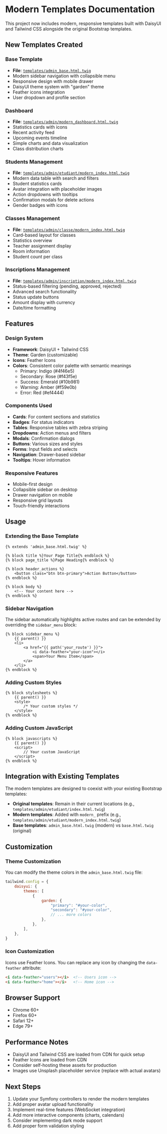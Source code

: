 # Modern Templates Documentation

This project now includes modern, responsive templates built with DaisyUI and Tailwind CSS alongside the original Bootstrap templates.

## New Templates Created

### Base Template
- **File**: [`templates/admin_base.html.twig`](file:///home/rrakotoarinelina/programming/dev_symfony/projet_rado/projet_rado/templates/admin_base.html.twig)
- Modern sidebar navigation with collapsible menu
- Responsive design with mobile drawer
- DaisyUI theme system with "garden" theme
- Feather icons integration
- User dropdown and profile section

### Dashboard
- **File**: [`templates/admin/modern_dashboard.html.twig`](file:///home/rrakotoarinelina/programming/dev_symfony/projet_rado/projet_rado/templates/admin/modern_dashboard.html.twig)
- Statistics cards with icons
- Recent activity feed
- Upcoming events timeline
- Simple charts and data visualization
- Class distribution charts

### Students Management
- **File**: [`templates/admin/etudiant/modern_index.html.twig`](file:///home/rrakotoarinelina/programming/dev_symfony/projet_rado/projet_rado/templates/admin/etudiant/modern_index.html.twig)
- Modern data table with search and filters
- Student statistics cards
- Avatar integration with placeholder images
- Action dropdowns with tooltips
- Confirmation modals for delete actions
- Gender badges with icons

### Classes Management
- **File**: [`templates/admin/classe/modern_index.html.twig`](file:///home/rrakotoarinelina/programming/dev_symfony/projet_rado/projet_rado/templates/admin/classe/modern_index.html.twig)
- Card-based layout for classes
- Statistics overview
- Teacher assignment display
- Room information
- Student count per class

### Inscriptions Management
- **File**: [`templates/admin/inscription/modern_index.html.twig`](file:///home/rrakotoarinelina/programming/dev_symfony/projet_rado/projet_rado/templates/admin/inscription/modern_index.html.twig)
- Status-based filtering (pending, approved, rejected)
- Advanced search functionality
- Status update buttons
- Amount display with currency
- Date/time formatting

## Features

### Design System
- **Framework**: DaisyUI + Tailwind CSS
- **Theme**: Garden (customizable)
- **Icons**: Feather Icons
- **Colors**: Consistent color palette with semantic meanings
  - Primary: Indigo (#4f46e5)
  - Secondary: Rose (#f43f5e) 
  - Success: Emerald (#10b981)
  - Warning: Amber (#f59e0b)
  - Error: Red (#ef4444)

### Components Used
- **Cards**: For content sections and statistics
- **Badges**: For status indicators
- **Tables**: Responsive tables with zebra striping
- **Dropdowns**: Action menus and filters
- **Modals**: Confirmation dialogs
- **Buttons**: Various sizes and styles
- **Forms**: Input fields and selects
- **Navigation**: Drawer-based sidebar
- **Tooltips**: Hover information

### Responsive Features
- Mobile-first design
- Collapsible sidebar on desktop
- Drawer navigation on mobile
- Responsive grid layouts
- Touch-friendly interactions

## Usage

### Extending the Base Template
```twig
{% extends 'admin_base.html.twig' %}

{% block title %}Your Page Title{% endblock %}
{% block page_title %}Page Heading{% endblock %}

{% block header_actions %}
    <button class="btn btn-primary">Action Button</button>
{% endblock %}

{% block body %}
    <!-- Your content here -->
{% endblock %}
```

### Sidebar Navigation
The sidebar automatically highlights active routes and can be extended by overriding the `sidebar_menu` block:

```twig
{% block sidebar_menu %}
    {{ parent() }}
    <li>
        <a href="{{ path('your_route') }}">
            <i data-feather="your-icon"></i>
            <span>Your Menu Item</span>
        </a>
    </li>
{% endblock %}
```

### Adding Custom Styles
```twig
{% block stylesheets %}
    {{ parent() }}
    <style>
        /* Your custom styles */
    </style>
{% endblock %}
```

### Adding Custom JavaScript
```twig
{% block javascripts %}
    {{ parent() }}
    <script>
        // Your custom JavaScript
    </script>
{% endblock %}
```

## Integration with Existing Templates

The modern templates are designed to coexist with your existing Bootstrap templates:

- **Original templates**: Remain in their current locations (e.g., `templates/admin/etudiant/index.html.twig`)
- **Modern templates**: Added with `modern_` prefix (e.g., `templates/admin/etudiant/modern_index.html.twig`)
- **Base templates**: `admin_base.html.twig` (modern) vs `base.html.twig` (original)

## Customization

### Theme Customization
You can modify the theme colors in the `admin_base.html.twig` file:

```javascript
tailwind.config = {
    daisyui: {
        themes: [
            {
                garden: {
                    "primary": "#your-color",
                    "secondary": "#your-color",
                    // ... more colors
                },
            },
        ],
    },
}
```

### Icon Customization
Icons use Feather Icons. You can replace any icon by changing the `data-feather` attribute:

```html
<i data-feather="users"></i>  <!-- Users icon -->
<i data-feather="home"></i>   <!-- Home icon -->
```

## Browser Support

- Chrome 60+
- Firefox 60+
- Safari 12+
- Edge 79+

## Performance Notes

- DaisyUI and Tailwind CSS are loaded from CDN for quick setup
- Feather Icons are loaded from CDN
- Consider self-hosting these assets for production
- Images use Unsplash placeholder service (replace with actual avatars)

## Next Steps

1. Update your Symfony controllers to render the modern templates
2. Add proper avatar upload functionality
3. Implement real-time features (WebSocket integration)
4. Add more interactive components (charts, calendars)
5. Consider implementing dark mode support
6. Add proper form validation styling
